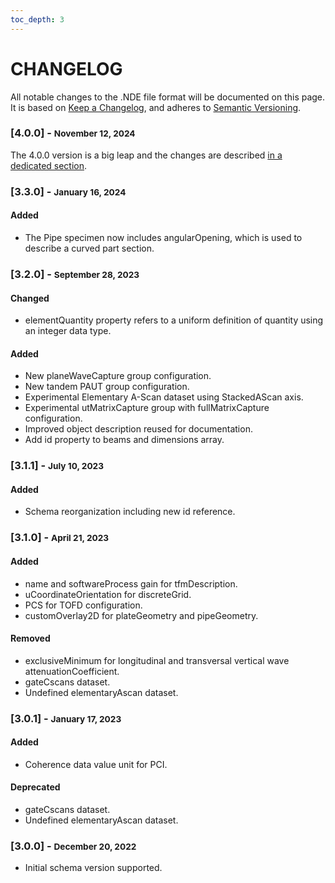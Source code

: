 ```yaml
---
toc_depth: 3
---
```


# CHANGELOG

All notable changes to the .NDE file format will be documented on this page. It is based on [Keep a Changelog](https://keepachangelog.com/en/1.0.0/), and adheres to [Semantic Versioning](https://semver.org/spec/v2.0.0.html).

### [4.0.0] - <small>November 12, 2024</small>

The 4.0.0 version is a big leap and the changes are described [in a dedicated section](version-4.0/whats-new-4.0.md). 

### [3.3.0] - <small>January 16, 2024</small>

#### Added
- The Pipe specimen now includes angularOpening, which is used to describe a curved part section.

### [3.2.0] - <small>September 28, 2023</small>

#### Changed
- elementQuantity property refers to a uniform definition of quantity using an integer data type.

#### Added
- New planeWaveCapture group configuration.
- New tandem PAUT group configuration.
- Experimental Elementary A-Scan dataset using StackedAScan axis.
- Experimental utMatrixCapture group with fullMatrixCapture configuration.
- Improved object description reused for documentation.
- Add id property to beams and dimensions array.

### [3.1.1] - <small>July 10, 2023</small>

#### Added
- Schema reorganization including new id reference.

### [3.1.0] - <small>April 21, 2023</small>

#### Added
- name and softwareProcess gain for tfmDescription.
- uCoordinateOrientation for discreteGrid.
- PCS for TOFD configuration.
- customOverlay2D for plateGeometry and pipeGeometry.

#### Removed
- exclusiveMinimum for longitudinal and transversal vertical wave attenuationCoefficient.
- gateCscans dataset.
- Undefined elementaryAscan dataset.

### [3.0.1] - <small>January 17, 2023</small>

#### Added
- Coherence data value unit for PCI.

#### Deprecated
- gateCscans dataset.
- Undefined elementaryAscan dataset.

### [3.0.0] - <small>December 20, 2022</small>
- Initial schema version supported.


